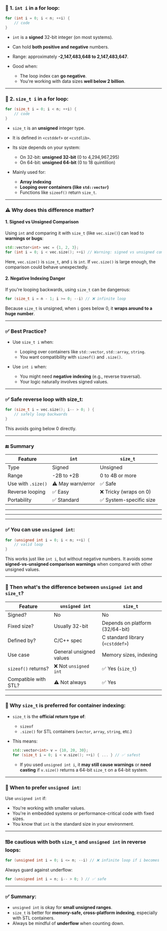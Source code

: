 ### 🔢 1. `int i` in a for loop:

```cpp
for (int i = 0; i < n; ++i) {
    // code
}
```

* `int` is a **signed** 32-bit integer (on most systems).
* Can hold **both positive and negative** numbers.
* Range: approximately **-2,147,483,648 to 2,147,483,647**.
* Good when:

  * The loop index can **go negative**.
  * You're working with data sizes **well below 2 billion**.

---

### 🔢 2. `size_t i` in a for loop:

```cpp
for (size_t i = 0; i < n; ++i) {
    // code
}
```

* `size_t` is an **unsigned** integer type.
* It is defined in `<cstddef>` or `<cstdlib>`.
* Its size depends on your system:

  * On 32-bit: **unsigned 32-bit** (0 to 4,294,967,295)
  * On 64-bit: **unsigned 64-bit** (0 to 18 quintillion)
* Mainly used for:

  * **Array indexing**
  * **Looping over containers (like `std::vector`)**
  * Functions like `sizeof()` return `size_t`.

---

### ⚠️ Why does this difference matter?

#### 1. **Signed vs Unsigned Comparison**

Using `int` and comparing it with `size_t` (like `vec.size()`) can lead to **warnings or bugs**:

```cpp
std::vector<int> vec = {1, 2, 3};
for (int i = 0; i < vec.size(); ++i) // Warning: signed vs unsigned comparison
```

Here, `vec.size()` is `size_t`, and `i` is `int`. If `vec.size()` is large enough, the comparison could behave unexpectedly.

#### 2. **Negative Indexing Danger**

If you're looping backwards, using `size_t` can be dangerous:

```cpp
for (size_t i = n - 1; i >= 0; --i) // ❌ infinite loop
```

Because `size_t` is unsigned, when `i` goes below 0, it **wraps around to a huge number**.

---

### ✅ Best Practice?

* Use `size_t i` when:

  * Looping over containers like `std::vector`, `std::array`, `string`.
  * You want compatibility with `sizeof()` and `.size()`.

* Use `int i` when:

  * You might need **negative indexing** (e.g., reverse traversal).
  * Your logic naturally involves signed values.

---

### ✅ Safe reverse loop with size\_t:

```cpp
for (size_t i = vec.size(); i-- > 0; ) {
    // safely loop backwards
}
```

This avoids going below 0 directly.

---

### 🔚 Summary

| Feature            | `int`             | `size_t`               |
| ------------------ | ----------------- | ---------------------- |
| Type               | Signed            | Unsigned               |
| Range              | -2B to +2B        | 0 to 4B or more        |
| Use with `.size()` | ⚠️ May warn/error | ✅ Safe                 |
| Reverse looping    | ✅ Easy            | ❌ Tricky (wraps on 0)  |
| Portability        | ✅ Standard        | ✅ System-specific size |


---
---
---


### ✅ You **can** use `unsigned int`:

```cpp
for (unsigned int i = 0; i < n; ++i) {
    // valid loop
}
```

This works just like `int i`, but without negative numbers. It avoids some **signed-vs-unsigned comparison warnings** when compared with other unsigned values.

---

### 🧠 Then what's the **difference** between `unsigned int` and `size_t`?

| Feature              | `unsigned int`          | `size_t`                         |
| -------------------- | ----------------------- | -------------------------------- |
| Signed?              | No                      | No                               |
| Fixed size?          | Usually 32-bit          | Depends on platform (32/64-bit)  |
| Defined by?          | C/C++ spec              | C standard library (`<cstddef>`) |
| Use case             | General unsigned values | Memory sizes, indexing           |
| `sizeof()` returns?  | ❌ Not `unsigned int`    | ✅ Yes (`size_t`)                 |
| Compatible with STL? | ⚠️ Not always           | ✅ Yes                            |

---

### 🧠 Why **`size_t`** is **preferred** for container indexing:

* `size_t` is the **official return type of**:

  * `sizeof`
  * `.size()` for STL containers (`vector`, `array`, `string`, etc.)
* This means:

  ```cpp
  std::vector<int> v = {10, 20, 30};
  for (size_t i = 0; i < v.size(); ++i) { ... } // ✅ safest
  ```

  * If you used `unsigned int i`, it **may still cause warnings** or **need casting** if `v.size()` returns a 64-bit `size_t` on a 64-bit system.

---

### 🔧 When to prefer `unsigned int`:

Use `unsigned int` if:

* You're working with smaller values.
* You're in embedded systems or performance-critical code with fixed sizes.
* You know that `int` is the standard size in your environment.

---

### ❗️Be cautious with **both** `size_t` and `unsigned int` in reverse loops:

```cpp
for (unsigned int i = 0; i <= n; --i) // ❌ infinite loop if i becomes < 0
```

Always guard against underflow:

```cpp
for (unsigned int i = n; i-- > 0; ) // ✅ safe
```

---

### ✅ Summary:

* `unsigned int` is okay for **small unsigned ranges**.
* `size_t` is better for **memory-safe, cross-platform indexing**, especially with STL containers.
* Always be mindful of **underflow** when counting down.